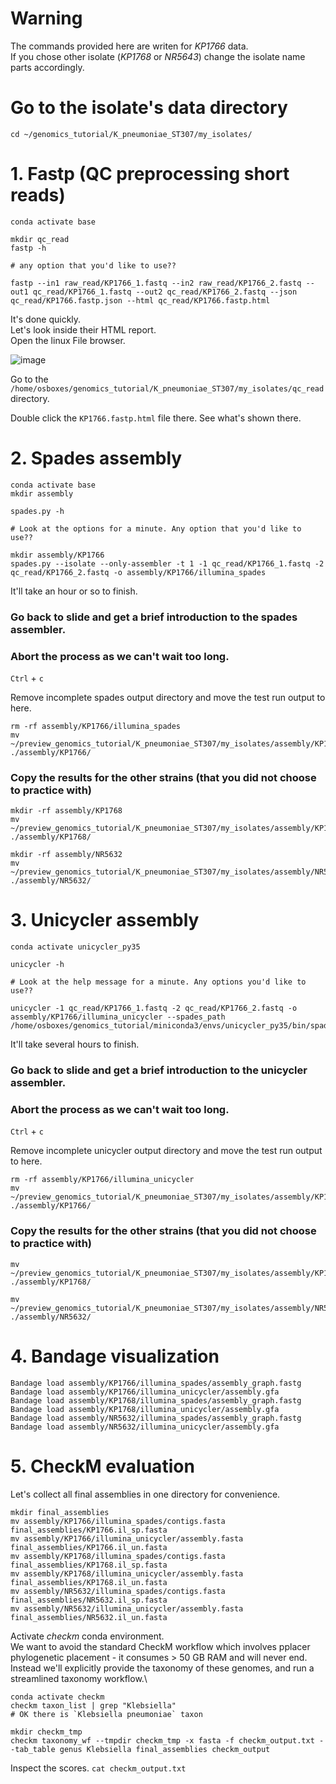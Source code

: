 # Warning

The commands provided here are writen for _KP1766_ data.\
If you chose other isolate (_KP1768_ or _NR5643_) change the isolate name parts accordingly.


# Go to the isolate's data directory

```
cd ~/genomics_tutorial/K_pneumoniae_ST307/my_isolates/
```


# 1. Fastp (QC preprocessing short reads)

```
conda activate base

mkdir qc_read
fastp -h

# any option that you'd like to use??

fastp --in1 raw_read/KP1766_1.fastq --in2 raw_read/KP1766_2.fastq --out1 qc_read/KP1766_1.fastq --out2 qc_read/KP1766_2.fastq --json qc_read/KP1766.fastp.json --html qc_read/KP1766.fastp.html
```

It's done quickly.\
Let's look inside their HTML report.\
Open the linux File browser.

![image](https://user-images.githubusercontent.com/49987638/144385780-9a2f79cf-2ccd-4f70-a5be-3415d2dd8f9c.png)

Go to the `/home/osboxes/genomics_tutorial/K_pneumoniae_ST307/my_isolates/qc_read` directory.

Double click the `KP1766.fastp.html` file there. See what's shown there.



# 2. Spades assembly
```
conda activate base
mkdir assembly

spades.py -h

# Look at the options for a minute. Any option that you'd like to use??

mkdir assembly/KP1766
spades.py --isolate --only-assembler -t 1 -1 qc_read/KP1766_1.fastq -2 qc_read/KP1766_2.fastq -o assembly/KP1766/illumina_spades
```

It'll take an hour or so to finish.

### Go back to slide and get a brief introduction to the spades assembler.

### Abort the process as we can't wait too long.

`Ctrl` + `c`

Remove incomplete spades output directory and move the test run output to here.

```
rm -rf assembly/KP1766/illumina_spades
mv ~/preview_genomics_tutorial/K_pneumoniae_ST307/my_isolates/assembly/KP1766/illumina_spades ./assembly/KP1766/
```

### Copy the results for the other strains (that you did not choose to practice with)
```
mkdir -rf assembly/KP1768
mv ~/preview_genomics_tutorial/K_pneumoniae_ST307/my_isolates/assembly/KP1768/illumina_spades ./assembly/KP1768/

mkdir -rf assembly/NR5632
mv ~/preview_genomics_tutorial/K_pneumoniae_ST307/my_isolates/assembly/NR5632/illumina_spades ./assembly/NR5632/
```



# 3. Unicycler assembly
```
conda activate unicycler_py35

unicycler -h

# Look at the help message for a minute. Any options you'd like to use??

unicycler -1 qc_read/KP1766_1.fastq -2 qc_read/KP1766_2.fastq -o assembly/KP1766/illumina_unicycler --spades_path /home/osboxes/genomics_tutorial/miniconda3/envs/unicycler_py35/bin/spades.py
```

It'll take several hours to finish.

### Go back to slide and get a brief introduction to the unicycler assembler.

### Abort the process as we can't wait too long.

`Ctrl` + `c`

Remove incomplete unicycler output directory and move the test run output to here.

```
rm -rf assembly/KP1766/illumina_unicycler
mv ~/preview_genomics_tutorial/K_pneumoniae_ST307/my_isolates/assembly/KP1766/illumina_unicycler ./assembly/KP1766/
```

### Copy the results for the other strains (that you did not choose to practice with)
```
mv ~/preview_genomics_tutorial/K_pneumoniae_ST307/my_isolates/assembly/KP1768/illumina_unicycler ./assembly/KP1768/

mv ~/preview_genomics_tutorial/K_pneumoniae_ST307/my_isolates/assembly/NR5632/illumina_unicycler ./assembly/NR5632/
```



# 4. Bandage visualization

```
Bandage load assembly/KP1766/illumina_spades/assembly_graph.fastg
Bandage load assembly/KP1766/illumina_unicycler/assembly.gfa
Bandage load assembly/KP1768/illumina_spades/assembly_graph.fastg
Bandage load assembly/KP1768/illumina_unicycler/assembly.gfa
Bandage load assembly/NR5632/illumina_spades/assembly_graph.fastg
Bandage load assembly/NR5632/illumina_unicycler/assembly.gfa
```


# 5. CheckM evaluation

Let's collect all final assemblies in one directory for convenience.
```
mkdir final_assemblies
mv assembly/KP1766/illumina_spades/contigs.fasta final_assemblies/KP1766.il_sp.fasta
mv assembly/KP1766/illumina_unicycler/assembly.fasta final_assemblies/KP1766.il_un.fasta
mv assembly/KP1768/illumina_spades/contigs.fasta final_assemblies/KP1768.il_sp.fasta
mv assembly/KP1768/illumina_unicycler/assembly.fasta final_assemblies/KP1768.il_un.fasta
mv assembly/NR5632/illumina_spades/contigs.fasta final_assemblies/NR5632.il_sp.fasta
mv assembly/NR5632/illumina_unicycler/assembly.fasta final_assemblies/NR5632.il_un.fasta
```

Activate _checkm_ conda environment.\
We want to avoid the standard CheckM workflow which involves pplacer phylogenetic placement - it consumes > 50 GB RAM and will never end.\
Instead we'll explicitly provide the taxonomy of these genomes, and run a streamlined taxonomy workflow.\

```
conda activate checkm
checkm taxon_list | grep "Klebsiella"
# OK there is `Klebsiella pneumoniae` taxon

mkdir checkm_tmp
checkm taxonomy_wf --tmpdir checkm_tmp -x fasta -f checkm_output.txt --tab_table genus Klebsiella final_assemblies checkm_output
```

Inspect the scores. 
`cat checkm_output.txt`

